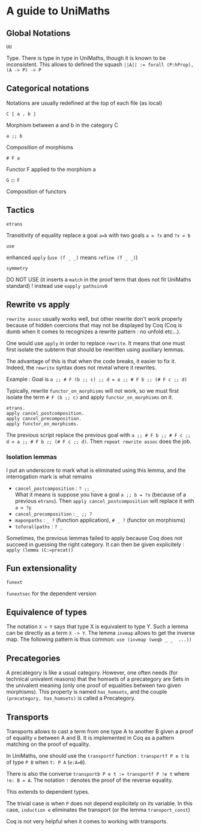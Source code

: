 # A guide to UniMaths

## Global Notations
`UU`

  Type.
  There is type in type in UniMaths, though it is known to be inconsistent.
  This allows to defined the squash `||A|| := forall (P:hProp), (A -> P) -> P` 

## Categorical notations

Notations are usually redefined at the top of each file (as local)

`C ⟦ a , b ⟧`

  Morphism between a and b in the category C

`a ;; b`

  Composition of morphisms

`# F a`

  Functor F applied to the morphism a

`G □ F`

  Composition of functors
  
## Tactics

`etrans`

  Transitivity of equality
  replace a goal `a=b` with two goals `a = ?x` and `?x = b`
  
`use`

  enhanced `apply` (`use (f _ _)` means `refine (f _ _)`)
  
`symmetry`

  DO NOT USE (it inserts a `match` in the proof term that does not fit UniMaths standard) ! instead use `eapply pathsinv0`

## Rewrite vs apply
`rewrite assoc` usually works well, but other rewrite don't work properly because of hidden coercions that may not be displayed by Coq (Coq is dumb when it comes to recognizes a rewrite pattern : no unfold etc...).

One would use `apply` in order to replace `rewrite`. It means that one must first isolate the subterm that should be rewritten using auxiliary lemmas.

The advantage of this is that when the code breaks, it easier to fix it. Indeed, the `rewrite` syntax does not reveal where it rewrites.

Example : 
Goal is `a ;; # F (b ;; c) ;; d = a ;; # F b ;; (# F c ;; d)`

Typically, rewrite `functor_on_morphisms` will not work, so we must first isolate the term
`# F (b ;; c)` and apply `functor_on_morphisms` on it.

```Coq
etrans.
apply cancel_postcomposition.
apply cancel_precomposition.
apply functor_on_morphisms.
```
The previous script replace the previous goal with `a ;; # F b ;; # F c ;; d = a ;; # F b ;; (# F c ;; d)`. Then `repeat rewrite assoc` does the job.

### Isolation lemmas

I put an underscore to mark what is eliminated using this lemma, and the interrogation mark is what remains

* `cancel_postcomposition` : `? ;; _`  
   What it means is suppose you have a goal `a ;; b = ?x` (because of a previous `etrans`). Then
   `apply cancel_postcomposition` will replace it with `a = ?y`
* `cancel_precomposition` : `_ ;; ?`
* `maponpaths` : `_ ?` (function application), `# _ ?` (functor on morphisms)
* `toforallpaths` : `? _` 

Sometimes, the previous lemmas failed to apply because Coq does not succeed in guessing the right category. It can then be given explicitely : `apply (lemma (C:=precat))`


## Fun extensionality
`funext`

`funextsec` for the dependent version

## Equivalence of types
The notation `X ≃ Y` says that type X is equivalent to type Y.
Such a lemma can be directly as a term `X -> Y`. The lemma `invmap` allows to get the inverse map.
The following pattern is thus common: `use (invmap (weqb _ _  ...))`

## Precategories
A precategory is like a usual category. However, one often needs (for technical univalent reasons) that the homsets of a precategory are Sets in the univalent meaning (only one proof of equalities between two given morphisms). This property is named `has_homsets`, and the couple `(precategory, has_homsets)` is called a Precategory.

## Transports
Transports allows to cast a term from one type A to another B given a proof of equality `e` between A and B. It is implemented in Coq as a pattern matching on the proof of equality.

In UniMaths, one should use the `transportf` function : `transportf P e t` is of type `P B` when `t: P A` (`e:A=B`).

There is also the converse `transportb P e t := transportf P !e t` where `!e: B = A`.
The notation `!` denotes the proof of the reverse equality.

This extends to dependent types.

The trivial case is when `P` does not depend explicitely on its variable. In this case, `induction e` eliminates the transport (or the lemma `transport_const`)

Coq is not very helpful when it comes to working with transports.
